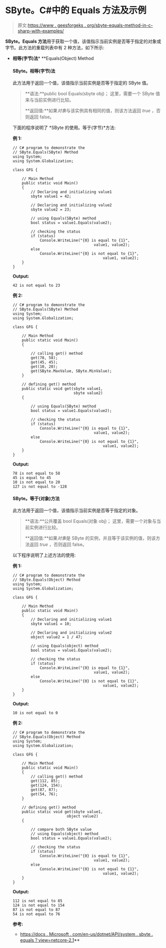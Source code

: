 # SByte。C#中的 Equals 方法及示例

> 原文:[https://www . geesforgeks . org/sbyte-equals-method-in-c-sharp-with-examples/](https://www.geeksforgeeks.org/sbyte-equals-method-in-c-sharp-with-examples/)

**SByte。Equals 方法**用于获取一个值，该值指示当前实例是否等于指定的对象或字节。此方法的重载列表中有 2 种方法，如下所示:

*   **相等(字节)法***   **Equals(Object) Method

    #### SByte。相等(字节)法

    此方法用于返回一个值，该值指示当前实例是否等于指定的 SByte 值。

    > **语法:**public bool Equals(sbyte obj)；
    > 这里，需要一个 SByte 值来与当前实例进行比较。
    > 
    > **返回值:**如果*对象*与该实例具有相同的值，则该方法返回 *true* ，否则返回 false。

    下面的程序说明了 *SByte 的使用。等于(字节)*方法:

    **例 1:**

    ```
    // C# program to demonstrate the
    // SByte.Equals(SByte) Method
    using System;
    using System.Globalization;

    class GFG {

        // Main Method
        public static void Main()
        {
            // Declaring and initializing value1
            sbyte value1 = 42;

            // Declaring and initializing value2
            sbyte value2 = 23;

            // using Equals(SByte) method
            bool status = value1.Equals(value2);

            // checking the status
            if (status)
                Console.WriteLine("{0} is equal to {1}",
                                        value1, value2);
            else
                Console.WriteLine("{0} is not equal to {1}",
                                            value1, value2);
        }
    }
    ```

    **Output:**

    ```
    42 is not equal to 23

    ```

    **例 2:**

    ```
    // C# program to demonstrate the
    // SByte.Equals(SByte) Method
    using System;
    using System.Globalization;

    class GFG {

        // Main Method
        public static void Main()
        {

            // calling get() method
            get(78, 58);
            get(45, 45);
            get(10, 20);
            get(SByte.MaxValue, SByte.MinValue);
        }

        // defining get() method
        public static void get(sbyte value1,
                               sbyte value2)
        {

            // using Equals(SByte) method
            bool status = value1.Equals(value2);

            // checking the status
            if (status)
                Console.WriteLine("{0} is equal to {1}",
                                        value1, value2);
            else
                Console.WriteLine("{0} is not equal to {1}",
                                            value1, value2);
        }
    }
    ```

    **Output:**

    ```
    78 is not equal to 58
    45 is equal to 45
    10 is not equal to 20
    127 is not equal to -128

    ```

    #### SByte。等于(对象)方法

    此方法用于返回一个值，该值指示当前实例是否等于指定的对象。

    > **语法:**公共覆盖 bool Equals(对象 obj)；
    > 这里，需要一个对象与当前实例进行比较。
    > 
    > **返回值:**如果*对象*是 SByte 的实例，并且等于该实例的值，则该方法返回 *true* ，否则返回 false。

    以下程序说明了上述方法的使用:

    **例 1:**

    ```
    // C# program to demonstrate the
    // SByte.Equals(Object) Method
    using System;
    using System.Globalization;

    class GFG {

        // Main Method
        public static void Main()
        {
            // Declaring and initializing value1
            sbyte value1 = 10;

            // Declaring and initializing value2
            object value2 = 1 / 47;

            // using Equals(object) method
            bool status = value1.Equals(value2);

            // checking the status
            if (status)
                Console.WriteLine("{0} is equal to {1}",
                                        value1, value2);
            else
                Console.WriteLine("{0} is not equal to {1}",
                                            value1, value2);
        }
    }
    ```

    **Output:**

    ```
    10 is not equal to 0

    ```

    **例 2:**

    ```
    // C# program to demonstrate the
    // SByte.Equals(Object) Method
    using System;
    using System.Globalization;

    class GFG {

        // Main Method
        public static void Main()
        {
            // calling get() method
            get(112, 85);
            get(124, 154);
            get(87, 87);
            get(54, 76);
        }

        // defining get() method
        public static void get(sbyte value1,
                            object value2)
        {

            // compare both SByte value
            // using Equals(object) method
            bool status = value1.Equals(value2);

            // checking the status
            if (status)
                Console.WriteLine("{0} is equal to {1}",
                                        value1, value2);
            else
                Console.WriteLine("{0} is not equal to {1}",
                                            value1, value2);
        }
    }
    ```

    **Output:**

    ```
    112 is not equal to 85
    124 is not equal to 154
    87 is not equal to 87
    54 is not equal to 76

    ```

    **参考:**

    *   [https://docs . Microsoft . com/en-us/dotnet/API/system . sbyte . equals？view=netcore-2.1](https://docs.microsoft.com/en-us/dotnet/api/system.sbyte.equals?view=netcore-2.1)**